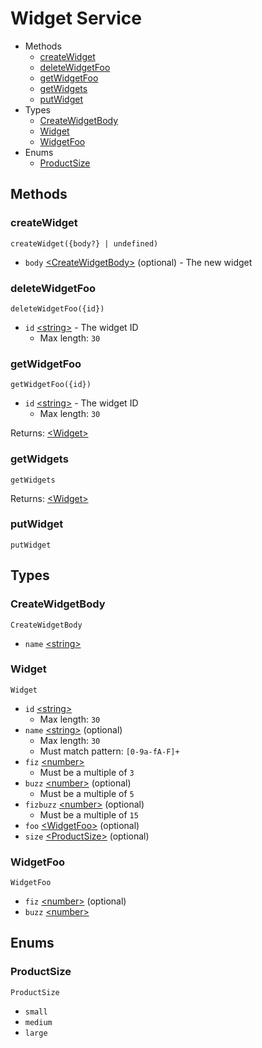 <!--
This code was generated by @basketry/typescript-docs@{{version}}

Changes to this file may cause incorrect behavior and will be lost if
the code is regenerated.

To make changes to the contents of this file:
1. Edit source/path.ext
2. Run the Basketry CLI

About Basketry: https://github.com/basketry/basketry/wiki
About @basketry/typescript-docs: https://github.com/basketry/typescript-docs#readme
--->

# Widget Service

- Methods
  - [createWidget](#createwidget)
  - [deleteWidgetFoo](#deletewidgetfoo)
  - [getWidgetFoo](#getwidgetfoo)
  - [getWidgets](#getwidgets)
  - [putWidget](#putwidget)
- Types
  - [CreateWidgetBody](#createwidgetbody)
  - [Widget](#widget)
  - [WidgetFoo](#widgetfoo)
- Enums
  - [ProductSize](#productsize)

## Methods

### createWidget

`createWidget({body?} | undefined)`

- `body` [&lt;CreateWidgetBody&gt;](#createwidgetbody) (optional) - The new widget

### deleteWidgetFoo

`deleteWidgetFoo({id})`

- `id` [&lt;string&gt;](https://developer.mozilla.org/en-US/docs/Web/JavaScript/Data_structures#string_type) - The widget ID
  - Max length: `30`

### getWidgetFoo

`getWidgetFoo({id})`

- `id` [&lt;string&gt;](https://developer.mozilla.org/en-US/docs/Web/JavaScript/Data_structures#string_type) - The widget ID
  - Max length: `30`

Returns: [&lt;Widget&gt;](#widget)

### getWidgets

`getWidgets`

Returns: [&lt;Widget&gt;](#widget)

### putWidget

`putWidget`

## Types

### CreateWidgetBody

`CreateWidgetBody`

- `name` [&lt;string&gt;](https://developer.mozilla.org/en-US/docs/Web/JavaScript/Data_structures#string_type)

### Widget

`Widget`

- `id` [&lt;string&gt;](https://developer.mozilla.org/en-US/docs/Web/JavaScript/Data_structures#string_type)
  - Max length: `30`
- `name` [&lt;string&gt;](https://developer.mozilla.org/en-US/docs/Web/JavaScript/Data_structures#string_type) (optional)
  - Max length: `30`
  - Must match pattern: `[0-9a-fA-F]+`
- `fiz` [&lt;number&gt;](https://developer.mozilla.org/en-US/docs/Web/JavaScript/Data_structures#number_type)
  - Must be a multiple of `3`
- `buzz` [&lt;number&gt;](https://developer.mozilla.org/en-US/docs/Web/JavaScript/Data_structures#number_type) (optional)
  - Must be a multiple of `5`
- `fizbuzz` [&lt;number&gt;](https://developer.mozilla.org/en-US/docs/Web/JavaScript/Data_structures#number_type) (optional)
  - Must be a multiple of `15`
- `foo` [&lt;WidgetFoo&gt;](#widgetfoo) (optional)
- `size` [&lt;ProductSize&gt;](#productsize) (optional)

### WidgetFoo

`WidgetFoo`

- `fiz` [&lt;number&gt;](https://developer.mozilla.org/en-US/docs/Web/JavaScript/Data_structures#number_type) (optional)
- `buzz` [&lt;number&gt;](https://developer.mozilla.org/en-US/docs/Web/JavaScript/Data_structures#number_type)

## Enums

### ProductSize

`ProductSize`

- `small`
- `medium`
- `large`
